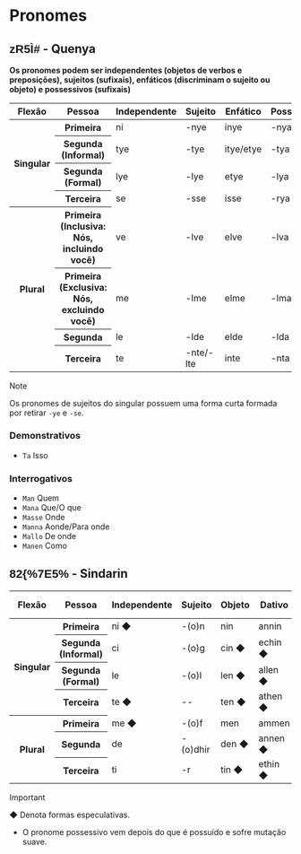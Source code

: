 # Pronomes

## <span style="font-family: 'Tengwar Annatar', sans-serif;">zR5Ì#</span> - Quenya

**Os pronomes podem ser independentes (objetos de verbos e preposições), sujeitos (sufixais), enfáticos (discriminam o sujeito ou objeto) e possessivos (sufixais)**

<table>
	<thead>
		<tr>
			<th>Flexão</th>
			<th>Pessoa</th>
			<th>Independente</th>
			<th>Sujeito</th>
			<th>Enfático</th>
			<th>Possessivo</th>
		</tr>
	</thead>
	<tr>
		<th rowspan="4">Singular</th>
		<th>Primeira</th>
		<td>ni</td>
		<td>-nye</td>
		<td>inye</td>
		<td>-nya</td>
	</tr>
	<tr>
		<th>Segunda (Informal)</th>
		<td>tye</td>
		<td>-tye</td>
		<td>itye/etye</td>
		<td>-tya</td>
	</tr>
	<tr>
		<th>Segunda (Formal)</th>
		<td>lye</td>
		<td>-lye</td>
		<td>etye</td>
		<td>-lya</td>
	</tr>
	<tr>
		<th>Terceira</th>
		<td>se</td>
		<td>-sse</td>
		<td>isse</td>
		<td>-rya</td>
	</tr>
	<tr>
		<th rowspan="4">Plural</th>
		<th>Primeira (Inclusiva: Nós, incluindo você)</th>
		<td>ve</td>
		<td>-lve</td>
		<td>elve</td>
		<td>-lva</td>
	</tr>
	<tr>
		<th>Primeira (Exclusiva: Nós, excluindo você)</th>
		<td>me</td>
		<td>-lme</td>
		<td>elme</td>
		<td>-lma</td>
	</tr>
	<tr>
		<th>Segunda</th>
		<td>le</td>
		<td>-lde</td>
		<td>elde</td>
		<td>-lda</td>
	</tr>
	<tr>
		<th>Terceira</th>
		<td>te</td>
		<td>-nte/-lte</td>
		<td>inte</td>
		<td>-nta</td>
	</tr>
</table>

> [!NOTE]
> Os pronomes de sujeitos do singular possuem uma forma curta formada por retirar `-ye` e `-se`.

### Demonstrativos

-   `Ta` Isso

### Interrogativos

-   `Man` Quem
-   `Mana` Que/O que
-   `Masse` Onde
-   `Manna` Aonde/Para onde
-   `Mallo` De onde
-   `Manen` Como

## <span style="font-family: 'Tengwar Annatar', sans-serif;">82\{\%7E5\%</span> - Sindarin

<table>
	<thead>
		<tr>
			<th>Flexão</th>
			<th>Pessoa</th>
			<th>Independente</th>
			<th>Sujeito</th>
			<th>Objeto</th>
			<th>Dativo</th>
			<th>Adjetivo Possessivo</th>
		</tr>
	</thead>
	<tr>
		<th rowspan="4">Singular</th>
		<th>Primeira</th>
		<td>ni ◆</td>
		<td>-(o)n</td>
		<td>nin</td>
		<td>annin</td>
		<td>nín</td>
	</tr>
	<tr>
		<th>Segunda (Informal)</th>
		<td>ci</td>
		<td>-(o)g</td>
		<td>cin ◆</td>
		<td>echin ◆</td>
		<td>cín ◆</td>
	</tr>
	<tr>
		<th>Segunda (Formal)</th>
		<td>le</td>
		<td>-(o)l</td>
		<td>len ◆</td>
		<td>allen ◆</td>
		<td>lín</td>
	</tr>
	<tr>
		<th>Terceira</th>
		<td>te ◆</td>
		<td>--</td>
		<td>ten ◆</td>
		<td>athen ◆</td>
		<td>tín</td>
	</tr>
	<tr>
		<th rowspan="3">Plural</th>
		<th>Primeira</th>
		<td>me ◆</td>
		<td>-(o)f</td>
		<td>men</td>
		<td>ammen</td>
		<td>mín</td>
	</tr>
	<tr>
		<th>Segunda</th>
		<td>de</td>
		<td>-(o)dhir</td>
		<td>den ◆</td>
		<td>annen ◆</td>
		<td>dín ◆</td>
	</tr>
	<tr>
		<th>Terceira</th>
		<td>ti</td>
		<td>-r</td>
		<td>tin ◆</td>
		<td>ethin ◆</td>
		<td>tín ◆</td>
	</tr>
</table>

> [!IMPORTANT]
> ◆ Denota formas especulativas.

-   O pronome possessivo vem depois do que é possuído e sofre mutação suave.
